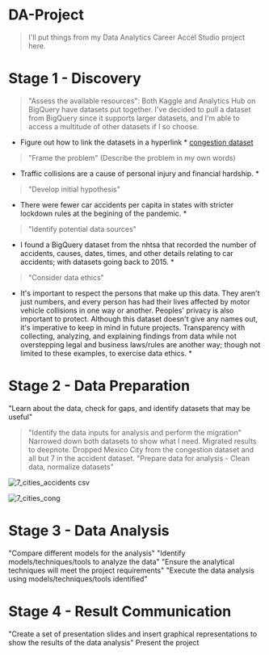 # DA-Project
> I'll put things from my Data Analytics Career Accel Studio project here.
# Stage 1 - Discovery
> "Assess the available resources":
  Both Kaggle and Analytics Hub on BigQuery have datasets put together. I've decided to pull a dataset from BigQuery since it supports larger datasets, and I'm able to access a multitude of other datasets if I so choose.
  * Figure out how to link the datasets in a hyperlink *
  [congestion dataset](https://console.cloud.google.com/bigquery?project=stalwart-topic-372019&ws=!1m18!1m4!4m3!1sbigquery-public-data!2scovid19_google_mobility!3smobility_report!1m4!4m3!1sbigquery-public-data!2scovid19_geotab_mobility_impact!3scity_congestion!1m3!8m2!1s969132371377!2s12eb8ac73aab45439c9e07cfdbb3e4da!1m3!8m2!1s969132371377!2s443349a901e64a429d62e942433449b0)
> "Frame the problem" (Describe the problem in my own words)
  * Traffic collisions are a cause of personal injury and financial hardship. *
  
> "Develop initial hypothesis"
  * There were fewer car accidents per capita in states with stricter lockdown rules at the begining of the pandemic. *
  
> "Identify potential data sources"
  * I found a BigQuery dataset from the nhtsa that recorded the number of accidents, causes, dates, times, and other details relating to car accidents; with datasets going back to 2015. *
  
> "Consider data ethics"
  * It's important to respect the persons that make up this data. They aren't just numbers, and every person has had their lives affected by motor vehicle collisions in one way or another. Peoples' privacy is also important to protect. Although this dataset doesn't give any names out, it's imperative to keep in mind in future projects. Transparency with collecting, analyzing, and explaining findings from data while not overstepping legal and business laws/rules are another way; though not limited to these examples, to exercise data ethics. *
  
# Stage 2 - Data Preparation
"Learn about the data, check for gaps, and identify datasets that may be useful"
 
> "Identify the data inputs for analysis and perform the migration"
  Narrowed down both datasets to show what I need. Migrated results to deepnote. Dropped Mexico City from the congestion dataset and all but 7 in the accident dataset.
> "Prepare data for analysis - Clean data, normalize datasets"

![7_cities_accidents csv](https://user-images.githubusercontent.com/114529109/209414465-973b2cd7-e2a4-40e5-9886-0f3bfb27ed07.png)

![7_cities_cong](https://user-images.githubusercontent.com/114529109/209414469-5ebfde53-57c9-4412-ba97-b092fb848704.png)


# Stage 3 - Data Analysis
"Compare different models for the analysis"
"Identify models/techniques/tools to analyze the data"
"Ensure the analytical techniques will meet the project requirements"
"Execute the data analysis using models/techniques/tools identified"
# Stage 4 - Result Communication
"Create a set of presentation slides and insert graphical representations to show the results of the data analysis"
Present the project
